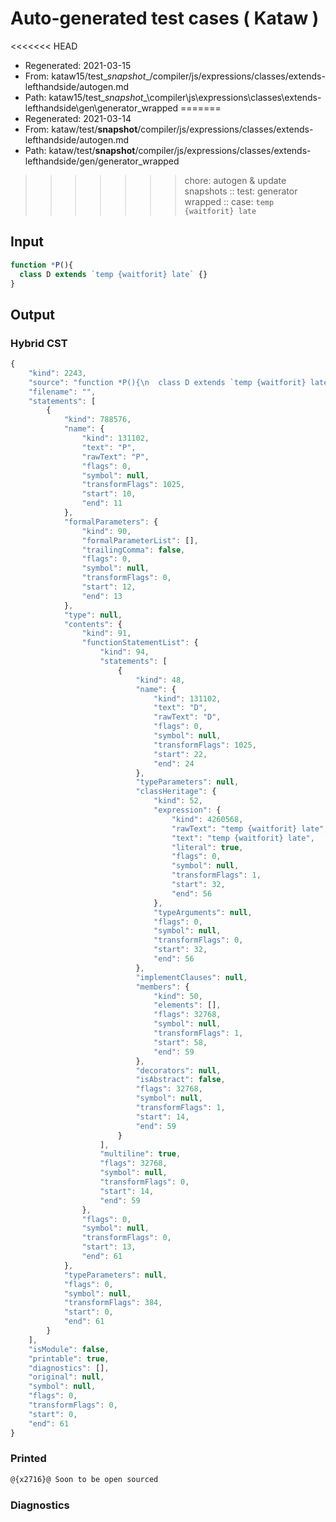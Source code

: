 # Auto-generated test cases ( Kataw )
<<<<<<< HEAD
- Regenerated: 2021-03-15
- From: kataw15/test\__snapshot__/compiler/js/expressions/classes/extends-lefthandside/autogen.md
- Path: kataw15/test\__snapshot__\compiler\js\expressions\classes\extends-lefthandside\gen\generator_wrapped
=======
- Regenerated: 2021-03-14
- From: kataw/test/__snapshot__/compiler/js/expressions/classes/extends-lefthandside/autogen.md
- Path: kataw/test/__snapshot__/compiler/js/expressions/classes/extends-lefthandside/gen/generator_wrapped
>>>>>>> chore: autogen & update snapshots
> :: test: generator wrapped
> :: case: `temp {waitforit} late`
## Input

`````js
function *P(){
  class D extends `temp {waitforit} late` {}
}
`````

## Output

### Hybrid CST

```javascript
{
    "kind": 2243,
    "source": "function *P(){\n  class D extends `temp {waitforit} late` {}\n}",
    "filename": "",
    "statements": [
        {
            "kind": 788576,
            "name": {
                "kind": 131102,
                "text": "P",
                "rawText": "P",
                "flags": 0,
                "symbol": null,
                "transformFlags": 1025,
                "start": 10,
                "end": 11
            },
            "formalParameters": {
                "kind": 90,
                "formalParameterList": [],
                "trailingComma": false,
                "flags": 0,
                "symbol": null,
                "transformFlags": 0,
                "start": 12,
                "end": 13
            },
            "type": null,
            "contents": {
                "kind": 91,
                "functionStatementList": {
                    "kind": 94,
                    "statements": [
                        {
                            "kind": 48,
                            "name": {
                                "kind": 131102,
                                "text": "D",
                                "rawText": "D",
                                "flags": 0,
                                "symbol": null,
                                "transformFlags": 1025,
                                "start": 22,
                                "end": 24
                            },
                            "typeParameters": null,
                            "classHeritage": {
                                "kind": 52,
                                "expression": {
                                    "kind": 4260568,
                                    "rawText": "temp {waitforit} late",
                                    "text": "temp {waitforit} late",
                                    "literal": true,
                                    "flags": 0,
                                    "symbol": null,
                                    "transformFlags": 1,
                                    "start": 32,
                                    "end": 56
                                },
                                "typeArguments": null,
                                "flags": 0,
                                "symbol": null,
                                "transformFlags": 0,
                                "start": 32,
                                "end": 56
                            },
                            "implementClauses": null,
                            "members": {
                                "kind": 50,
                                "elements": [],
                                "flags": 32768,
                                "symbol": null,
                                "transformFlags": 1,
                                "start": 58,
                                "end": 59
                            },
                            "decorators": null,
                            "isAbstract": false,
                            "flags": 32768,
                            "symbol": null,
                            "transformFlags": 1,
                            "start": 14,
                            "end": 59
                        }
                    ],
                    "multiline": true,
                    "flags": 32768,
                    "symbol": null,
                    "transformFlags": 0,
                    "start": 14,
                    "end": 59
                },
                "flags": 0,
                "symbol": null,
                "transformFlags": 0,
                "start": 13,
                "end": 61
            },
            "typeParameters": null,
            "flags": 0,
            "symbol": null,
            "transformFlags": 384,
            "start": 0,
            "end": 61
        }
    ],
    "isModule": false,
    "printable": true,
    "diagnostics": [],
    "original": null,
    "symbol": null,
    "flags": 0,
    "transformFlags": 0,
    "start": 0,
    "end": 61
}
```

### Printed

```javascript
@{x2716}@ Soon to be open sourced
```

### Diagnostics

```javascript

```

